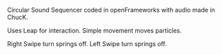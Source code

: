 Circular Sound Sequencer coded in openFrameworks with audio made in ChucK.

Uses Leap for interaction. Simple movement moves particles.

Right Swipe turn springs off. Left Swipe turn springs off.
